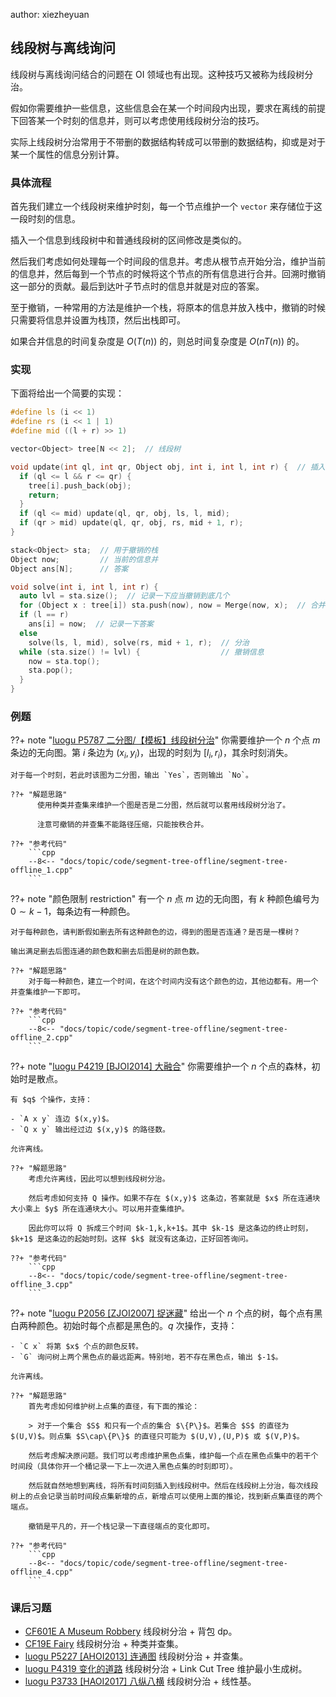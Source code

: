 author: xiezheyuan

## 线段树与离线询问

线段树与离线询问结合的问题在 OI 领域也有出现。这种技巧又被称为线段树分治。

假如你需要维护一些信息，这些信息会在某一个时间段内出现，要求在离线的前提下回答某一个时刻的信息并，则可以考虑使用线段树分治的技巧。

实际上线段树分治常用于不带删的数据结构转成可以带删的数据结构，抑或是对于某一个属性的信息分别计算。

### 具体流程

首先我们建立一个线段树来维护时刻，每一个节点维护一个 `vector` 来存储位于这一段时刻的信息。

插入一个信息到线段树中和普通线段树的区间修改是类似的。

然后我们考虑如何处理每一个时间段的信息并。考虑从根节点开始分治，维护当前的信息并，然后每到一个节点的时候将这个节点的所有信息进行合并。回溯时撤销这一部分的贡献。最后到达叶子节点时的信息并就是对应的答案。

至于撤销，一种常用的方法是维护一个栈，将原本的信息并放入栈中，撤销的时候只需要将信息并设置为栈顶，然后出栈即可。

如果合并信息的时间复杂度是 $O(T(n))$ 的，则总时间复杂度是 $O(nT(n))$ 的。

### 实现

下面将给出一个简要的实现：

```cpp
#define ls (i << 1)
#define rs (i << 1 | 1)
#define mid ((l + r) >> 1)

vector<Object> tree[N << 2];  // 线段树

void update(int ql, int qr, Object obj, int i, int l, int r) {  // 插入
  if (ql <= l && r <= qr) {
    tree[i].push_back(obj);
    return;
  }
  if (ql <= mid) update(ql, qr, obj, ls, l, mid);
  if (qr > mid) update(ql, qr, obj, rs, mid + 1, r);
}

stack<Object> sta;  // 用于撤销的栈
Object now;         // 当前的信息并
Object ans[N];      // 答案

void solve(int i, int l, int r) {
  auto lvl = sta.size();  // 记录一下应当撤销到底几个
  for (Object x : tree[i]) sta.push(now), now = Merge(now, x);  // 合并信息
  if (l == r)
    ans[i] = now;  // 记录一下答案
  else
    solve(ls, l, mid), solve(rs, mid + 1, r);  // 分治
  while (sta.size() != lvl) {                  // 撤销信息
    now = sta.top();
    sta.pop();
  }
}
```

### 例题

??+ note "[luogu P5787 二分图/【模板】线段树分治](https://www.luogu.com.cn/problem/P5787)"
你需要维护一个 $n$ 个点 $m$ 条边的无向图。第 $i$ 条边为 $(x_i,y_i)$，出现的时刻为 $[l_i,r_i)$，其余时刻消失。

    对于每一个时刻，若此时该图为二分图，输出 `Yes`，否则输出 `No`。

    ??+ "解题思路"
          使用种类并查集来维护一个图是否是二分图，然后就可以套用线段树分治了。

          注意可撤销的并查集不能路径压缩，只能按秩合并。
      
    ??+ "参考代码"
        ```cpp
        --8<-- "docs/topic/code/segment-tree-offline/segment-tree-offline_1.cpp"
        ```

??+ note "颜色限制 restriction"
有一个 $n$ 点 $m$ 边的无向图，有 $k$ 种颜色编号为 $0\sim k-1$，每条边有一种颜色。

    对于每种颜色，请判断假如删去所有这种颜色的边，得到的图是否连通？是否是一棵树？

    输出满足删去后图连通的颜色数和删去后图是树的颜色数。

    ??+ "解题思路"
        对于每一种颜色，建立一个时间，在这个时间内没有这个颜色的边，其他边都有。用一个并查集维护一下即可。

    ??+ "参考代码"
        ```cpp
        --8<-- "docs/topic/code/segment-tree-offline/segment-tree-offline_2.cpp"
        ```

??+ note "[luogu P4219 \[BJOI2014\] 大融合](https://www.luogu.com.cn/problem/P4219)"
你需要维护一个 $n$ 个点的森林，初始时是散点。

    有 $q$ 个操作，支持：

    - `A x y` 连边 $(x,y)$。
    - `Q x y` 输出经过边 $(x,y)$ 的路径数。

    允许离线。

    ??+ "解题思路"
        考虑允许离线，因此可以想到线段树分治。

        然后考虑如何支持 Q 操作。如果不存在 $(x,y)$ 这条边，答案就是 $x$ 所在连通块大小乘上 $y$ 所在连通块大小。可以用并查集维护。

        因此你可以将 Q 拆成三个时间 $k-1,k,k+1$。其中 $k-1$ 是这条边的终止时刻，$k+1$ 是这条边的起始时刻。这样 $k$ 就没有这条边，正好回答询问。

    ??+ "参考代码"
        ```cpp
        --8<-- "docs/topic/code/segment-tree-offline/segment-tree-offline_3.cpp"
        ```

??+ note "[luogu P2056 \[ZJOI2007\] 捉迷藏](https://www.luogu.com.cn/problem/P2056)"
给出一个 $n$ 个点的树，每个点有黑白两种颜色。初始时每个点都是黑色的。$q$ 次操作，支持：

    - `C x` 将第 $x$ 个点的颜色反转。
    - `G` 询问树上两个黑色点的最远距离。特别地，若不存在黑色点，输出 $-1$。

    允许离线。

    ??+ "解题思路"
        首先考虑如何维护树上点集的直径，有下面的推论：

        > 对于一个集合 $S$ 和只有一个点的集合 $\{P\}$。若集合 $S$ 的直径为 $(U,V)$。则点集 $S\cap\{P\}$ 的直径只可能为 $(U,V),(U,P)$ 或 $(V,P)$。

        然后考虑解决原问题。我们可以考虑维护黑色点集，维护每一个点在黑色点集中的若干个时间段（具体你开一个桶记录一下上一次进入黑色点集的时刻即可）。

        然后就自然地想到离线，将所有时间刻插入到线段树中。然后在线段树上分治，每次线段树上的点会记录当前时间段点集新增的点，新增点可以使用上面的推论，找到新点集直径的两个端点。

        撤销是平凡的，开一个栈记录一下直径端点的变化即可。

    ??+ "参考代码"
        ```cpp
        --8<-- "docs/topic/code/segment-tree-offline/segment-tree-offline_4.cpp"
        ```

### 课后习题

-   [CF601E A Museum Robbery](https://codeforces.com/problemset/problem/601/E) 线段树分治 + 背包 dp。
-   [CF19E Fairy](https://codeforces.com/problemset/problem/19/E) 线段树分治 + 种类并查集。
-   [luogu P5227 \[AHOI2013\] 连通图](https://www.luogu.com.cn/problem/P5227) 线段树分治 + 并查集。
-   [luogu P4319 变化的道路](https://www.luogu.com.cn/problem/P4319) 线段树分治 + Link Cut Tree 维护最小生成树。
-   [luogu P3733 \[HAOI2017\] 八纵八横](https://www.luogu.com.cn/problem/P3733) 线段树分治 + 线性基。
